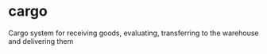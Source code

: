 # cargo
Cargo system for receiving goods, evaluating, transferring to the warehouse and delivering them
